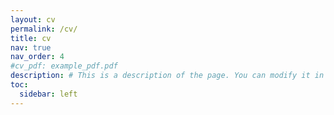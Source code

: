 ```yaml
---
layout: cv
permalink: /cv/
title: cv
nav: true
nav_order: 4
#cv_pdf: example_pdf.pdf
description: # This is a description of the page. You can modify it in 'pages/_cv.md'. You can also change or remove the top pdf download button.
toc:
  sidebar: left
---
```

